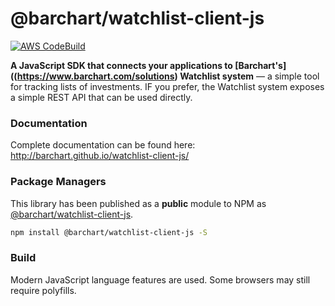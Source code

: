 # @barchart/watchlist-client-js

[![AWS CodeBuild](https://codebuild.us-east-1.amazonaws.com/badges?uuid=eyJlbmNyeXB0ZWREYXRhIjoiUHlZU3ZxOHdDWHprRzNEMXhoUGhTUHlOc1hGM3pEMnFhVG1UekdCWEN1K1hvWEFnTTcxWnhGYjZuUFpuUnl4QVhvVWFVMUQ4Rkx3TGFpaFhFQzBLUm1JPSIsIml2UGFyYW1ldGVyU3BlYyI6ImN3Y1RhZnV1ais3VXZ2WlgiLCJtYXRlcmlhbFNldFNlcmlhbCI6MX0%3D&branch=master)](https://github.com/barchart/watchlist-client-js)

**A JavaScript SDK that connects your applications to [Barchart's]((https://www.barchart.com/solutions) Watchlist system** — a simple tool for tracking lists of investments. IF you prefer, the Watchlist system exposes a simple REST API that can be used directly.

### Documentation

Complete documentation can be found here: http://barchart.github.io/watchlist-client-js/

### Package Managers

This library has been published as a **public** module to NPM as [@barchart/watchlist-client-js](https://www.npmjs.com/package/@barchart/watchlist-client-js).

 ```sh
 npm install @barchart/watchlist-client-js -S
```

### Build

Modern JavaScript language features are used. Some browsers may still require polyfills.